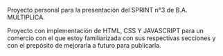 Proyecto personal para la presentación del SPRINT n°3 de B.A. MULTIPLICA.

Proyecto con implementación de HTML, CSS Y JAVASCRIPT para un comercio con el que estoy familiarizada con sus respectivas secciones y con el prepósito de mejorarla a futuro para publicarla.
